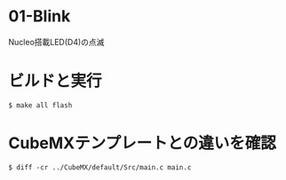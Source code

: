 # 01-Blink

Nucleo搭載LED(D4)の点滅

# ビルドと実行

	$ make all flash

# CubeMXテンプレートとの違いを確認

	$ diff -cr ../CubeMX/default/Src/main.c main.c

